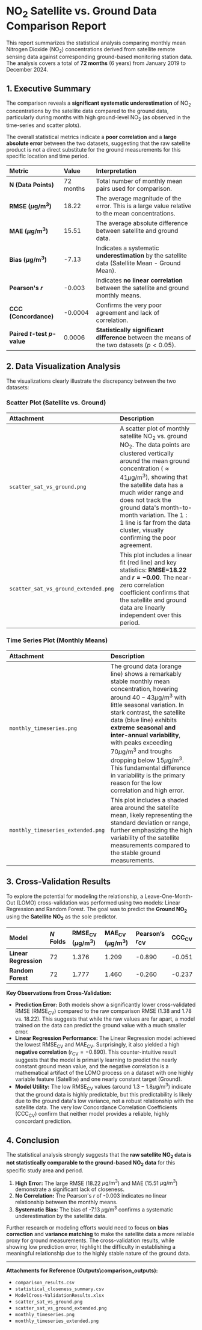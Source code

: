 # $\text{NO}_2$ Satellite vs. Ground Data Comparison Report

This report summarizes the statistical analysis comparing monthly mean Nitrogen Dioxide ($\text{NO}_2$) concentrations derived from satellite remote sensing data against corresponding ground-based monitoring station data. The analysis covers a total of **72 months** (6 years) from January 2019 to December 2024.

## 1. Executive Summary

The comparison reveals a **significant systematic underestimation** of $\text{NO}_2$ concentrations by the satellite data compared to the ground data, particularly during months with high ground-level $\text{NO}_2$ (as observed in the time-series and scatter plots).

The overall statistical metrics indicate a **poor correlation** and a **large absolute error** between the two datasets, suggesting that the raw satellite product is not a direct substitute for the ground measurements for this specific location and time period.

| Metric | Value | Interpretation |
| :--- | :--- | :--- |
| **N (Data Points)** | 72 months | Total number of monthly mean pairs used for comparison. |
| **RMSE ($\mu\text{g}/\text{m}^3$)** | 18.22 | The average magnitude of the error. This is a large value relative to the mean concentrations. |
| **MAE ($\mu\text{g}/\text{m}^3$)** | 15.51 | The average absolute difference between satellite and ground data. |
| **Bias ($\mu\text{g}/\text{m}^3$)** | -7.13 | Indicates a systematic **underestimation** by the satellite data (Satellite Mean - Ground Mean). |
| **Pearson's $r$** | -0.003 | Indicates **no linear correlation** between the satellite and ground monthly means. |
| **CCC (Concordance)** | -0.0004 | Confirms the very poor agreement and lack of correlation. |
| **Paired $t$-test $p$-value** | 0.0006 | **Statistically significant difference** between the means of the two datasets ($p < 0.05$). |

## 2. Data Visualization Analysis

The visualizations clearly illustrate the discrepancy between the two datasets:

### Scatter Plot (Satellite vs. Ground)

| Attachment | Description |
| :--- | :--- |
| `scatter_sat_vs_ground.png` | A scatter plot of monthly satellite $\text{NO}_2$ vs. ground $\text{NO}_2$. The data points are clustered vertically around the mean ground concentration ($\approx 41 \mu\text{g}/\text{m}^3$), showing that the satellite data has a much wider range and does not track the ground data's month-to-month variation. The $1:1$ line is far from the data cluster, visually confirming the poor agreement. |
| `scatter_sat_vs_ground_extended.png` | This plot includes a linear fit (red line) and key statistics: **RMSE=18.22** and **$r=-0.00$**. The near-zero correlation coefficient confirms that the satellite and ground data are linearly independent over this period. |

### Time Series Plot (Monthly Means)

| Attachment | Description |
| :--- | :--- |
| `monthly_timeseries.png` | The ground data (orange line) shows a remarkably stable monthly mean concentration, hovering around $40-43 \mu\text{g}/\text{m}^3$ with little seasonal variation. In stark contrast, the satellite data (blue line) exhibits **extreme seasonal and inter-annual variability**, with peaks exceeding $70 \mu\text{g}/\text{m}^3$ and troughs dropping below $15 \mu\text{g}/\text{m}^3$. This fundamental difference in variability is the primary reason for the low correlation and high error. |
| `monthly_timeseries_extended.png` | This plot includes a shaded area around the satellite mean, likely representing the standard deviation or range, further emphasizing the high variability of the satellite measurements compared to the stable ground measurements. |

## 3. Cross-Validation Results

To explore the potential for modeling the relationship, a Leave-One-Month-Out (LOMO) cross-validation was performed using two models: Linear Regression and Random Forest. The goal was to predict the **Ground $\text{NO}_2$** using the **Satellite $\text{NO}_2$** as the sole predictor.

| Model | $N$ Folds | $\text{RMSE}_{\text{CV}}$ ($\mu\text{g}/\text{m}^3$) | $\text{MAE}_{\text{CV}}$ ($\mu\text{g}/\text{m}^3$) | $\text{Pearson's } r_{\text{CV}}$ | $\text{CCC}_{\text{CV}}$ |
| :--- | :--- | :--- | :--- | :--- | :--- |
| **Linear Regression** | 72 | 1.376 | 1.209 | -0.890 | -0.051 |
| **Random Forest** | 72 | 1.777 | 1.460 | -0.260 | -0.237 |

**Key Observations from Cross-Validation:**

*   **Prediction Error:** Both models show a significantly lower cross-validated RMSE ($\text{RMSE}_{\text{CV}}$) compared to the raw comparison RMSE (1.38 and 1.78 vs. 18.22). This suggests that while the raw values are far apart, a model trained on the data can predict the ground value with a much smaller error.
*   **Linear Regression Performance:** The Linear Regression model achieved the lowest $\text{RMSE}_{\text{CV}}$ and $\text{MAE}_{\text{CV}}$. Surprisingly, it also yielded a high **negative correlation** ($r_{\text{CV}} = -0.890$). This counter-intuitive result suggests that the model is primarily learning to predict the nearly constant ground mean value, and the negative correlation is a mathematical artifact of the LOMO process on a dataset with one highly variable feature (Satellite) and one nearly constant target (Ground).
*   **Model Utility:** The low $\text{RMSE}_{\text{CV}}$ values (around $1.3-1.8 \mu\text{g}/\text{m}^3$) indicate that the ground data is highly predictable, but this predictability is likely due to the ground data's low variance, not a robust relationship with the satellite data. The very low Concordance Correlation Coefficients ($\text{CCC}_{\text{CV}}$) confirm that neither model provides a reliable, highly concordant prediction.

## 4. Conclusion

The statistical analysis strongly suggests that the **raw satellite $\text{NO}_2$ data is not statistically comparable to the ground-based $\text{NO}_2$ data** for this specific study area and period.

1.  **High Error:** The large RMSE (18.22 $\mu\text{g}/\text{m}^3$) and MAE (15.51 $\mu\text{g}/\text{m}^3$) demonstrate a significant lack of closeness.
2.  **No Correlation:** The Pearson's $r$ of -0.003 indicates no linear relationship between the monthly means.
3.  **Systematic Bias:** The bias of -7.13 $\mu\text{g}/\text{m}^3$ confirms a systematic underestimation by the satellite data.

Further research or modeling efforts would need to focus on **bias correction** and **variance matching** to make the satellite data a more reliable proxy for ground measurements. The cross-validation results, while showing low prediction error, highlight the difficulty in establishing a meaningful relationship due to the highly stable nature of the ground data.

---

**Attachments for Reference (Outputs\comparison_outputs):**

*   `comparison_results.csv`
*   `statistical_closeness_summary.csv`
*   `ModelCross-ValidationResults.xlsx`
*   `scatter_sat_vs_ground.png`
*   `scatter_sat_vs_ground_extended.png`
*   `monthly_timeseries.png`
*   `monthly_timeseries_extended.png`
